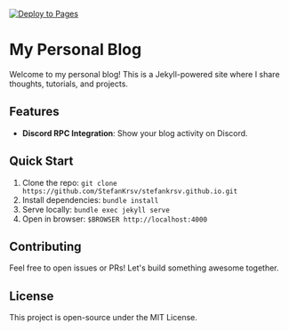 <!-- markdownlint-disable-next-line -->

[![Deploy to Pages](https://github.com/StefanKrsv/stefankrsv.github.io/actions/workflows/jekyll.yml/badge.svg)](https://github.com/StefanKrsv/stefankrsv.github.io/actions/workflows/jekyll.yml)

# My Personal Blog

Welcome to my personal blog! This is a Jekyll-powered site where I share thoughts, tutorials, and projects.

## Features

- **Discord RPC Integration**: Show your blog activity on Discord.


## Quick Start

1. Clone the repo: `git clone https://github.com/StefanKrsv/stefankrsv.github.io.git`
2. Install dependencies: `bundle install`
3. Serve locally: `bundle exec jekyll serve`
4. Open in browser: `$BROWSER http://localhost:4000`

## Contributing

Feel free to open issues or PRs! Let's build something awesome together.

## License

This project is open-source under the MIT License.

